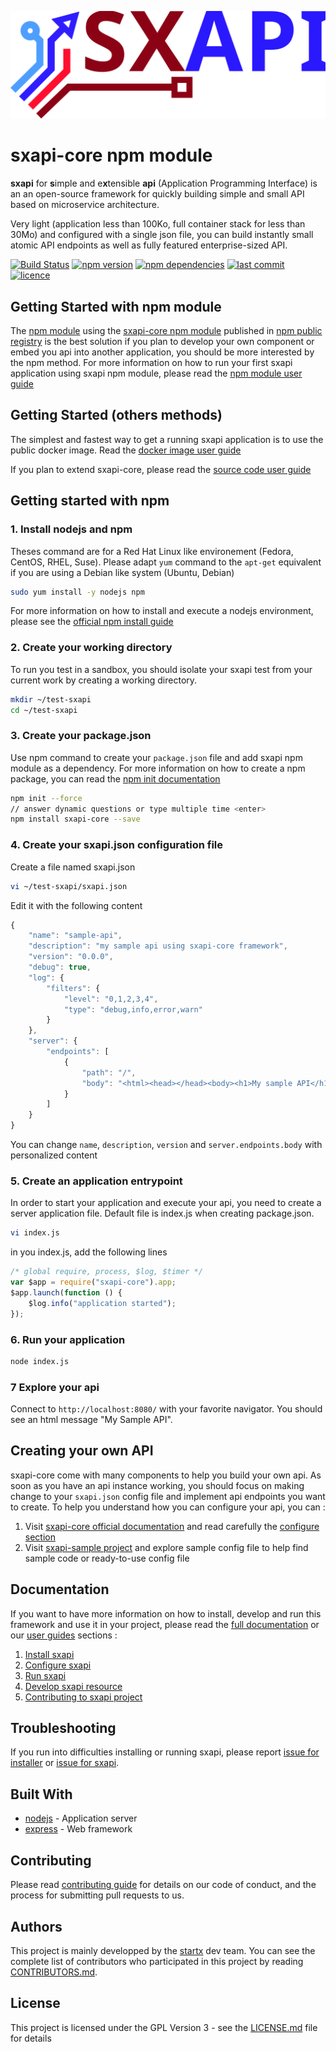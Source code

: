 [![sxapi](docs/assets/logo.svg)](https://github.com/startxfr/sxapi-core)

# sxapi-core npm module

**sxapi** for **s**imple and e**x**tensible **api** 
(Application Programming Interface) is an an open-source framework for 
quickly building simple and small API based on microservice architecture.

Very light (application less than 100Ko, full container stack for less than 30Mo)
and configured with a single json file, you can build instantly small atomic
API endpoints as well as fully featured enterprise-sized API.

[![Build Status](https://travis-ci.org/startxfr/sxapi-core.svg?tag=v0.0.52-npm)](https://travis-ci.org/startxfr/sxapi-core) 
[![npm version](https://badge.fury.io/js/sxapi-core.svg)](https://www.npmjs.com/package/sxapi-core) 
[![npm dependencies](https://david-dm.org/startxfr/sxapi-core.svg)](https://www.npmjs.com/package/sxapi-core) 
[![last commit](https://img.shields.io/github/last-commit/startxfr/sxapi-core.svg)](https://github.com/startxfr/sxapi-core) 
[![licence](https://img.shields.io/github/license/startxfr/sxapi-core.svg)](https://github.com/startxfr/sxapi-core) 

## Getting Started with npm module

The [npm module](https://github.com/startxfr/sxapi-core/tree/v0.0.52-npm/docs/guides/USE_npm.md) 
using the [sxapi-core npm module](https://www.npmjs.com/package/sxapi-core)
published in [npm public registry](https://www.npmjs.com)
is the best solution if you plan to develop your own component or embed you api into another 
application, you should be more interested by the npm method. For more 
information on how to run your first sxapi application using sxapi npm module,
please read the [npm module user guide](https://github.com/startxfr/sxapi-core/tree/v0.0.52-npm/docs/guides/USE_npm.md) 

## Getting Started (others methods)

The simplest and fastest way to get a running sxapi application is to use the
public docker image. Read the [docker image user guide](https://github.com/startxfr/sxapi-core/tree/v0.0.52-npm/docs/guides/USE_docker.md)

If you plan to extend sxapi-core, please read the [source code user guide](https://github.com/startxfr/sxapi-core/tree/v0.0.52-npm/docs/guides/USE_source.md)


## Getting started with npm

### 1. Install nodejs and npm

Theses command are for a Red Hat Linux like
environement (Fedora, CentOS, RHEL, Suse). Please adapt ```yum``` command to the 
```apt-get``` equivalent if you are using a Debian like system (Ubuntu, Debian)

```bash
sudo yum install -y nodejs npm
```
For more information on how to install and execute a nodejs environment, please see
the [official npm install guide](https://docs.npmjs.com/getting-started/installing-node)

### 2. Create your working directory

To run you test in a sandbox, you should isolate your sxapi test from 
your current work by creating a working directory.
```bash
mkdir ~/test-sxapi
cd ~/test-sxapi
```

### 3. Create your package.json

Use npm command to create your `package.json` file and add sxapi npm module as a dependency.
For more information on how to create a npm package, you can read the 
[npm init documentation](https://docs.npmjs.com/cli/init)

```bash
npm init --force
// answer dynamic questions or type multiple time <enter>
npm install sxapi-core --save
```

### 4. Create your sxapi.json configuration file

Create a file named sxapi.json

```bash
vi ~/test-sxapi/sxapi.json
```

Edit it with the following content

```javascript
{
    "name": "sample-api",
    "description": "my sample api using sxapi-core framework",
    "version": "0.0.0",
    "debug": true,
    "log": {
        "filters": {
            "level": "0,1,2,3,4",
            "type": "debug,info,error,warn"
        }
    },
    "server": {
        "endpoints": [
            {
                "path": "/",
                "body": "<html><head></head><body><h1>My sample API</h1></body></html>"
            }
        ]
    }
}
```

You can change ```name```, ```description```, ```version``` and 
```server.endpoints.body``` with personalized content

### 5. Create an application entrypoint

In order to start your application and execute your api, you need to create a
server application file. Default file is index.js when creating package.json.

```bash
vi index.js
```
in you index.js, add the following lines

```javascript
/* global require, process, $log, $timer */
var $app = require("sxapi-core").app;
$app.launch(function () {
    $log.info("application started");
});
```

### 6. Run your application

```bash
node index.js
```

### 7 Explore your api

Connect to ```http://localhost:8080/``` with your favorite navigator. You should
see an html message "My Sample API".


## Creating your own API


sxapi-core come with many components to help you build your own api. As soon as 
you have an api instance working, you should focus on making change to your 
```sxapi.json``` config file and implement api endpoints you want to create. 
To help you understand how you can configure your api, you can :
1. Visit [sxapi-core official documentation](https://github.com/startxfr/sxapi-core/tree/v0.0.52-npm/docs/README.md) 
and read carefully the [configure section](https://github.com/startxfr/sxapi-core/tree/v0.0.52-npm/docs/2.Configure.md)
2. Visit [sxapi-sample project](https://github.com/startxfr/sxapi-sample) and
explore sample config file to help find sample code or ready-to-use config file

## Documentation

If you want to have more information on how to install, develop and run this
framework and use it in your project, please read the 
[full documentation](https://github.com/startxfr/sxapi-core/tree/v0.0.52-npm/docs/README.md) 
or our [user guides](https://github.com/startxfr/sxapi-core/tree/v0.0.52-npm/docs/guides/README.md)
sections :
1. [Install sxapi](https://github.com/startxfr/sxapi-core/tree/v0.0.52-npm/docs/guides/1.Install.md)
2. [Configure sxapi](https://github.com/startxfr/sxapi-core/tree/v0.0.52-npm/docs/guides/2.Configure.md)
3. [Run sxapi](https://github.com/startxfr/sxapi-core/tree/v0.0.52-npm/docs/guides/3.Run.md)
4. [Develop sxapi resource](https://github.com/startxfr/sxapi-core/tree/v0.0.52-npm/docs/guides/4.Develop.md)
5. [Contributing to sxapi project](https://github.com/startxfr/sxapi-core/tree/v0.0.52-npm/docs/guides/5.Contribute.md)

## Troubleshooting

If you run into difficulties installing or running sxapi, please 
report [issue for installer](https://github.com/startxfr/sxapi-installer/issues/new) 
or [issue for sxapi](https://github.com/startxfr/sxapi-core/issues/new).

## Built With

* [nodejs](https://nodejs.org) - Application server
* [express](http://expressjs.com) - Web framework

## Contributing

Please read [contributing guide](https://github.com/startxfr/sxapi-core/tree/v0.0.52-npm/docs/guides/5.Contribute.md) 
for details on our code of conduct, and the process for submitting pull requests to us.

## Authors

This project is mainly developped by the [startx](https://www.startx.fr) dev team.
You can see the complete list of contributors who participated in this project
by reading [CONTRIBUTORS.md](https://github.com/startxfr/sxapi-core/tree/v0.0.52-npm/docs/CONTRIBUTORS.md).

## License

This project is licensed under the GPL Version 3 - 
see the [LICENSE.md](https://github.com/startxfr/sxapi-core/tree/v0.0.52-npm/docs/LICENSE.md) file for details

